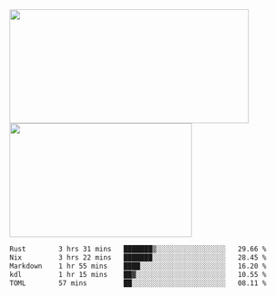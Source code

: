 <a href="https://github.com/anuraghazra/github-readme-stats">
  <img height=200 width=420 align="center" src="https://github-readme-stats.vercel.app/api?username=airRnot1106&hide_title=true&show_icons=true&rank_icon=github" />
</a>
<a href="https://github.com/anuraghazra/convoychat">
  <img height=200 width=320 align="center" src="https://github-readme-stats.vercel.app/api/top-langs/?username=airRnot1106&hide_title=true&layout=compact&hide=html,css" />
</a>

<!--START_SECTION:waka-->

```txt
Rust        3 hrs 31 mins   ███████▒░░░░░░░░░░░░░░░░░   29.66 %
Nix         3 hrs 22 mins   ███████░░░░░░░░░░░░░░░░░░   28.45 %
Markdown    1 hr 55 mins    ████░░░░░░░░░░░░░░░░░░░░░   16.20 %
kdl         1 hr 15 mins    ██▓░░░░░░░░░░░░░░░░░░░░░░   10.55 %
TOML        57 mins         ██░░░░░░░░░░░░░░░░░░░░░░░   08.11 %
```

<!--END_SECTION:waka-->
